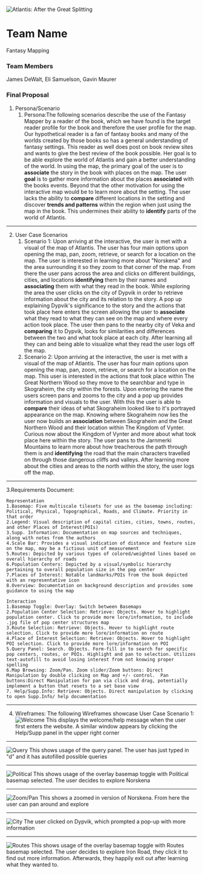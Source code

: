 ![Atlantis: After the Great Splitting](/webmapping_final_group-main/img/Atlantis.jpg "Atlantis")
# Team Name
Fantasy Mapping
### Team Members
James DeWalt, Eli Samuelson, Gavin Maurer
### Final Proposal
1. Persona/Scenario
    1. Persona:The following scenarios describe the use of the Fantasy Mapper by a reader of the book, which we have found is the target reader profile for the book and therefore the user profile for the map. Our hypothetical reader is a fan of fantasy books and many of the worlds created by those books so has a general understanding of fantasy settings. This reader as well does post on book review sites and wants to give the best review of the book possible. Her goal is to be able explore the world of Atlantis and gain a better understanding of the world. In using the map, the primary goal of the user is to **associate** the story in the book with places on the map. The user **goal** is to gather more information about the places **associated** with the books events. Beyond that the other motivation for using the interactive map would be to learn more about the setting. The user lacks the ability to **compare** different locations in the setting and discover **trends and patterns** within the region when just using the map in the book. This undermines their ability to **identify** parts of the world of Atlantis. 
----------
2. User Case Scenarios
    1. Scenario 1: Upon arriving at the interactive, the user is met with a visual of the map of Atlantis. The user has four main options upon opening the map, pan, zoom, retrieve, or search for a location on the map. The user is interested in learning more about "Norskena" and the area surrounding it so they zoom to that corner of the map. From there the user pans across the area and clicks on different buildings, cities, and locations **identifying** them by their names and **associating** them with what they read in the book. While exploring the area the user clicks on the city of Dypvik in order to retrieve information about the city and its relation to the story. A pop up explaining Dypvik's significance to the story and the actions that took place here enters the screen allowing the user to **associate** what they read to what they can see on the map and where every action took place. The user then pans to the nearby city of Veka and **comparing** it to Dypvik, looks for similarities and differences between the two and what took place at each city. After learning all they can and being able to visualize what they read the user logs off the map. 
    2. Scenario 2: Upon arriving at the interactive, the user is met with a visual of the map of Atlantis. The user has four main options upon opening the map, pan, zoom, retrieve, or search for a location on the map. This user is interested in the actions that took place within The Great Northern Wood so they move to the searchbar and type in Skograheim, the city within the forests. Upon entering the name the users screen pans and zooms to the city and a pop up provides information and visuals to the user. With this the user is able to **compare** their ideas of what Skograheim looked like to it's portrayed appearance on the map. Knowing where Skograheim now lies the user now builds an **association** between Skograheim and the Great Northern Wood and their location within The Kingdom of Vynter. Curious now about the Kingdom of Vynter and more about what took place here within the story. The user pans to the Jarnmerki Mountains to learn more about how treacherous the path through them is and **identifying** the road that the main characters travelled on through those dangerous cliffs and valleys. After learning more about the cities and areas to the north within the story, the user logs off the map.
----------
3.Requirements Document:

    Representation
    1.Basemap: Five multiscale tilesets for use as the basemap including: Political, Physical, Topographical, Roads, and Climate. Priority in that order
    2.Legend: Visual description of capital cities, cities, towns, routes, and other Places of Interest(POIs)
    3.Supp. Information: Documentation on map sources and techniques, along with notes from the authors
    4.Scale Bar: Provides a visual indication of distance and feature size on the map, may be a fictious unit of measurement 
    5.Routes: Depicted by various types of colored/weighted lines based on overall hierarchy of roads
    6.Population Centers: Depicted by a visual/symbolic hierarchy pertaining to overall population size in the pop center
    7.Places of Interest: Notable landmarks/POIs from the book depicted with an representative icon
    8.Overview: Documentation on background description and provides some guidance to using the map

    Interaction
    1.Basemap Toggle: Overlay: Switch between Basemaps
    2.Population Center Selection: Retrieve: Objects. Hover to highlight population center. Click to provide more lore/information, to include .jpg file of pop center structures map
    3.Route Selection: Retrieve: Objects. Hover to highlight route selection. Click to provide more lore/information on route
    4.Place of Interest Selection: Retrieve: Objects. Hover to highlight POI selection. Click to provide more lore/information on POI
    5.Query Panel: Search. Objects. Form-fill in to search for specific pop centers, routes, or POIs. Highlight and pan to selection. Utilizes text-autofill to avoid losing interest from not knowing proper spelling
    6.Map Browsing: Zoom/Pan. Zoom slider/Zoom buttons: Direct Manipulation by double clicking on Map and +/- control.  Pan buttons:Direct Manipulation for pan via click and drag, potentially implement a button that resets to a set base view
    7. Help/Supp.Info: Retrieve: Objects. Direct manipulation by clicking to open Supp.Info/ help documentation

----------
4. Wireframes:
The following Wireframes showcase User Case Scenario 1:
![](/webmapping_final_group-main/img/Welcome.jpg "Welcome")
This displays the welcome/help message when the user first enters the website. A similar window appears by clicking the Help/Supp panel in the upper right corner

----------
![](/webmapping_final_group-main/img/Query.jpg "Query")
This shows usage of the query panel. The user has just typed in "d" and it has autofilled possible queries

----------
![](/webmapping_final_group-main/img/Political.jpg "Political")
This shows usage of the overlay basemap toggle with Political basemap selected. The user decides to explore Norskena

----------
![](/webmapping_final_group-main/img/Zoom.jpg "Zoom/Pan")
This shows a zoomed in version of Norskena. From here the user can pan around and explore

----------
![](/webmapping_final_group-main/img/City.jpg "City")
The user clicked on Dypvik, which prompted a pop-up with more information

----------
![](/webmapping_final_group-main/img/Routes.jpg "Routes")
This shows usage of the overlay basemap toggle with Routes basemap selected. The user decides to explore Iron Road, they click it to find out more information. Afterwards, they happily exit out after learning what they wanted to.









